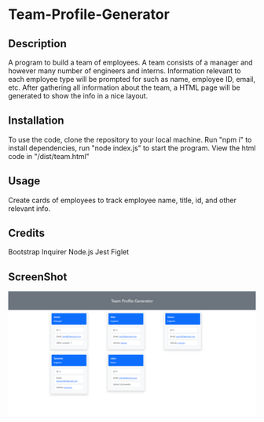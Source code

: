 # Team-Profile-Generator

## Description

A program to build a team of employees. A team consists of a manager and however many
number of engineers and interns. Information relevant to each employee type will be prompted for
such as name, employee ID, email, etc. After gathering all information about the team,
a HTML page will be generated to show the info in a nice layout. 

## Installation

To use the code, clone the repository to your local machine. Run "npm i" to
install dependencies, run "node index.js" to start the program. View the
html code in "/dist/team.html"


## Usage

Create cards of employees to track employee name, title, id, and other relevant info.

## Credits

Bootstrap
Inquirer
Node.js
Jest
Figlet

## ScreenShot
![](/assets/images/demo.png)
